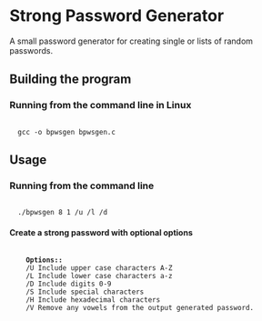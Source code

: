 # Strong Password Generator
A small password generator for creating single or lists of random passwords.

<h2>Building the program</h2>

<h3>Running from the command line in Linux</h3>

<code>
  gcc -o bpwsgen bpwsgen.c
</code>

<h2>Usage</h2>

<h3>Running from the command line</h3>

<code>
  ./bpwsgen 8 1 /u /l /d
</code>

<h4>Create a strong password with optional options</h4>

<pre>
<code>
    <b>Options::</b>
    /U Include upper case characters A-Z
    /L Include lower case characters a-z
    /D Include digits 0-9
    /S Include special characters
    /H Include hexadecimal characters
    /V Remove any vowels from the output generated password.
</code
</pre>
